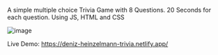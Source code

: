 A simple multiple choice Trivia Game with 8 Questions. 20 Seconds for each question.
Using JS, HTML and CSS

![image](https://github.com/DenizHeinzelmann/Quiz-App/assets/130756286/04f7cb2d-16f9-4291-88a7-ec756821f8d0)



Live Demo:
https://deniz-heinzelmann-trivia.netlify.app/

